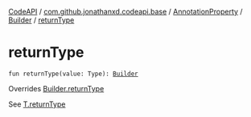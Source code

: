 [CodeAPI](../../../index.md) / [com.github.jonathanxd.codeapi.base](../../index.md) / [AnnotationProperty](../index.md) / [Builder](index.md) / [returnType](.)

# returnType

`fun returnType(value: Type): `[`Builder`](index.md)

Overrides [Builder.returnType](../../-return-type-holder/-builder/return-type.md)

See [T.returnType](#)

